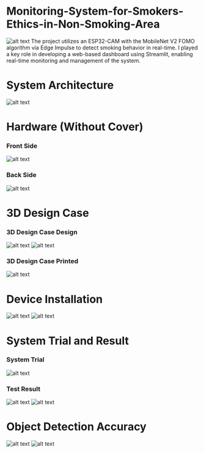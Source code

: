 # Monitoring-System-for-Smokers-Ethics-in-Non-Smoking-Area
![alt text](https://github.com/Aradea-Ikh1/Monitoring-System-for-Smokers-Ethics-in-Non-Smoking-Area/blob/master/Cover.jpg)
The project utilizes an ESP32-CAM with the MobileNet V2 FOMO algorithm via Edge Impulse to detect smoking behavior in real-time. I played a key role in developing a web-based dashboard using Streamlit, enabling real-time monitoring and management of the system.
<br />
# System Architecture
![alt text](https://github.com/Aradea-Ikh1/Monitoring-System-for-Smokers-Ethics-in-Non-Smoking-Area/blob/master/System%20Architecture.jpg)
<br />
# Hardware (Without Cover)
### Front Side
![alt text](https://github.com/Aradea-Ikh1/Monitoring-System-for-Smokers-Ethics-in-Non-Smoking-Area/blob/master/Setelah%20Solder_Sisi%20Depan.jpg)
### Back Side
![alt text](https://github.com/Aradea-Ikh1/Monitoring-System-for-Smokers-Ethics-in-Non-Smoking-Area/blob/master/Setelah%20Solder_Sisi%20Belakang.jpg)
<br />
# 3D Design Case
### 3D Design Case Design
![alt text](https://github.com/Aradea-Ikh1/Monitoring-System-for-Smokers-Ethics-in-Non-Smoking-Area/blob/master/3D%20Design_Engsel.jpg)
![alt text](https://github.com/Aradea-Ikh1/Monitoring-System-for-Smokers-Ethics-in-Non-Smoking-Area/blob/master/3D%20Design_Case_Rev.jpg)
### 3D Design Case Printed
![alt text](https://github.com/Aradea-Ikh1/Monitoring-System-for-Smokers-Ethics-in-Non-Smoking-Area/blob/master/Hasil%203D%20Print_Sisi%20Depan.jpg)
<br />
# Device Installation
![alt text](https://github.com/Aradea-Ikh1/Monitoring-System-for-Smokers-Ethics-in-Non-Smoking-Area/blob/master/Device%20Installation.jpg)
![alt text](https://github.com/Aradea-Ikh1/Monitoring-System-for-Smokers-Ethics-in-Non-Smoking-Area/blob/master/Device%20Installation%20Team.jpg)
# System Trial and Result
### System Trial
![alt text](https://github.com/Aradea-Ikh1/Monitoring-System-for-Smokers-Ethics-in-Non-Smoking-Area/blob/master/System%20Trial.jpg)
### Test Result
![alt text](https://github.com/Aradea-Ikh1/Monitoring-System-for-Smokers-Ethics-in-Non-Smoking-Area/blob/master/Test%20Result_Yes.jpg)
![alt text](https://github.com/Aradea-Ikh1/Monitoring-System-for-Smokers-Ethics-in-Non-Smoking-Area/blob/master/Test%20Result_Yes.jpg)
<br />
# Object Detection Accuracy
![alt text](https://github.com/Aradea-Ikh1/Monitoring-System-for-Smokers-Ethics-in-Non-Smoking-Area/blob/master/Metrik%20Object%20Detection_Accuracy.jpg)
![alt text](https://github.com/Aradea-Ikh1/Monitoring-System-for-Smokers-Ethics-in-Non-Smoking-Area/blob/master/Metrik%20Object%20Detection_Table%20Accuracy.jpg)

